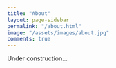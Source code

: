 ```yaml
---
title: "About"
layout: page-sidebar
permalink: "/about.html"
image: "/assets/images/about.jpg"
comments: true
---
```

Under construction...